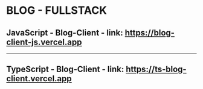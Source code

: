 # BLOG - FULLSTACK
## JavaScript - Blog-Client - link: https://blog-client-js.vercel.app
---
## TypeScript - Blog-Client - link: https://ts-blog-client.vercel.app